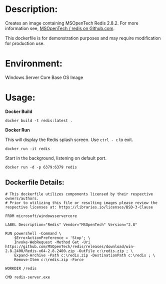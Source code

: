 # Description:

Creates an image containing MSOpenTech Redis 2.8.2. For more information see, [MSOpenTech / redis on Github.com](https://github.com/MSOpenTech/redis/releases).

This dockerfile is for demonstration purposes and may require modification for production use. 

# Environment:

Windows Server Core Base OS Image

# Usage:

**Docker Build**

```
docker build -t redis:latest .
```

**Docker Run** 

This will display the Redis splash screen. Use `ctrl - c` to exit.  

```
docker run -it redis
```

Start in the background, listening on default port.

```
docker run -d -p 6379:6379 redis
```

## Dockerfile Details:
```
# This dockerfile utilizes components licensed by their respective owners/authors.
# Prior to utilizing this file or resulting images please review the respective licenses at: https://libraries.io/licenses/BSD-3-Clause

FROM microsoft/windowsservercore

LABEL Description="Redis" Vendor="MSOpenTech" Version="2.8"

RUN powershell -Command \
	$ErrorActionPreference = 'Stop'; \
	Invoke-WebRequest -Method Get -Uri https://github.com/MSOpenTech/redis/releases/download/win-2.8.2400/Redis-x64-2.8.2400.zip -OutFile c:\redis.zip ; \
	Expand-Archive -Path c:\redis.zip -DestinationPath c:\redis ; \
	Remove-Item c:\redis.zip -Force

WORKDIR /redis

CMD redis-server.exe
```


